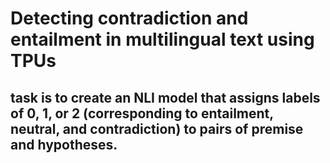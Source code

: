 # Detecting contradiction and entailment in multilingual text using TPUs

 ## task is to create an NLI model that assigns labels of 0, 1, or 2 (corresponding to entailment, neutral, and contradiction) to pairs of premise and hypotheses.